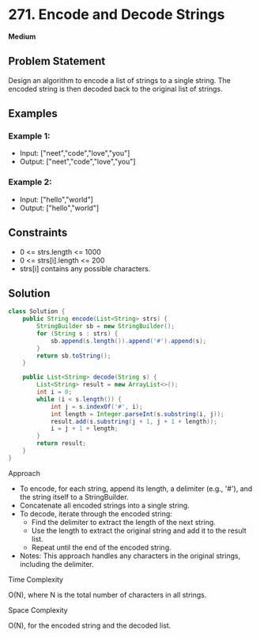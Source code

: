 # 271. Encode and Decode Strings
**Medium**

## Problem Statement
Design an algorithm to encode a list of strings to a single string. The encoded string is then decoded back to the original list of strings.

## Examples
### Example 1:
- Input: ["neet","code","love","you"]
- Output: ["neet","code","love","you"]

### Example 2:
- Input: ["hello","world"]
- Output: ["hello","world"]

## Constraints
- 0 <= strs.length <= 1000
- 0 <= strs[i].length <= 200
- strs[i] contains any possible characters.

## Solution
```java
class Solution {
	public String encode(List<String> strs) {
		StringBuilder sb = new StringBuilder();
		for (String s : strs) {
			sb.append(s.length()).append('#').append(s);
		}
		return sb.toString();
	}

	public List<String> decode(String s) {
		List<String> result = new ArrayList<>();
		int i = 0;
		while (i < s.length()) {
			int j = s.indexOf('#', i);
			int length = Integer.parseInt(s.substring(i, j));
			result.add(s.substring(j + 1, j + 1 + length));
			i = j + 1 + length;
		}
		return result;
	}
}
```

Approach

- To encode, for each string, append its length, a delimiter (e.g., '#'), and the string itself to a StringBuilder.
- Concatenate all encoded strings into a single string.
- To decode, iterate through the encoded string:
  - Find the delimiter to extract the length of the next string.
  - Use the length to extract the original string and add it to the result list.
  - Repeat until the end of the encoded string.
- Notes: This approach handles any characters in the original strings, including the delimiter.

Time Complexity

O(N), where N is the total number of characters in all strings.

Space Complexity

O(N), for the encoded string and the decoded list.
